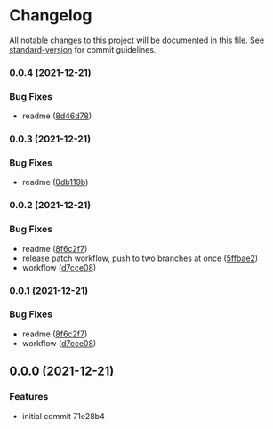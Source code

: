 # Changelog

All notable changes to this project will be documented in this file. See [standard-version](https://github.com/conventional-changelog/standard-version) for commit guidelines.

### 0.0.4 (2021-12-21)


### Bug Fixes

* readme ([8d46d78](https://github.com/ixuz/ts-api/commit/8d46d78018b7b8e80c287d6a29dd3c7e49255d88))

### 0.0.3 (2021-12-21)


### Bug Fixes

* readme ([0db119b](https://github.com/ixuz/ts-api/commit/0db119bee8638d749b161f2f46725c9403cf8c9a))

### 0.0.2 (2021-12-21)


### Bug Fixes

* readme ([8f6c2f7](https://github.com/ixuz/ts-api/commit/8f6c2f7266cb1734077bdfd05621cc3d8ddd250f))
* release patch workflow, push to two branches at once ([5ffbae2](https://github.com/ixuz/ts-api/commit/5ffbae25bff94a329b42cbe7e8f946a8a368dad2))
* workflow ([d7cce08](https://github.com/ixuz/ts-api/commit/d7cce08d5b35367dc37db2154202367319561cec))

### 0.0.1 (2021-12-21)


### Bug Fixes

* readme ([8f6c2f7](https://github.com/ixuz/ts-api/commit/8f6c2f7266cb1734077bdfd05621cc3d8ddd250f))
* workflow ([d7cce08](https://github.com/ixuz/ts-api/commit/d7cce08d5b35367dc37db2154202367319561cec))

## 0.0.0 (2021-12-21)


### Features

* initial commit 71e28b4
